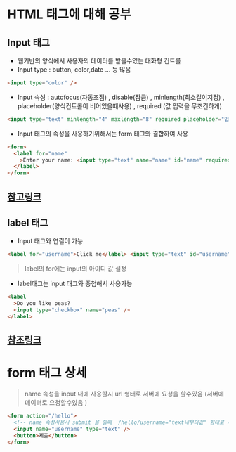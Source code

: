# HTML 태그에 대해 공부

## Input 태그

- 웹기반의 양식에서 사용자의 데이터를 받을수있는 대화형 컨트롤
- Input type : button, color,date ... 등 많음

```html
<input type="color" />
```

- Input 속성 : autofocus(자동초점) , disable(잠금) , minlength(최소길이지정) , placeholder(양식컨트롤이 비어있을떄사용) , required (값 입력을 무조건하게)

```html
<input type="text" minlength="4" maxlength="8" required placeholder="입력" />
```

- Input 태그의 속성을 사용하기위해서는 form 태그와 결합하여 사용

```html
<form>
  <label for="name"
    >Enter your name: <input type="text" name="name" id="name" required />
  </label>
</form>
```

## [참고링크](https://developer.mozilla.org/ko/docs/Web/HTML/Element/Input)

## label 태그

- Input 태그와 연결이 가능

```html
<label for="username">Click me</label> <input type="text" id="username" />
```

> label의 for에는 input의 아이디 값 설정

- label태그는 input 태그와 중첩해서 사용가능

```html
<label
  >Do you like peas?
  <input type="checkbox" name="peas" />
</label>
```

## [참조링크](https://developer.mozilla.org/ko/docs/Web/HTML/Element/label)

# form 태그 상세

> name 속성을 input 내에 사용할시 url 형태로 서버에 요청을 할수있음 (서버에 데이터로 요청할수있음 )

```html
<form action="/hello">
  <!-- name 속성사용시 submit 을 할때  /hello/username="text내부의값" 형태로 서버에 요청할수있음  -->
  <input name="username" type="text" />
  <button>제출</button>
</form>
```
